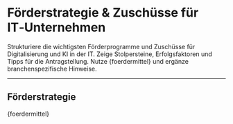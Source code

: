 # Förderstrategie & Zuschüsse für IT‑Unternehmen

Strukturiere die wichtigsten Förderprogramme und Zuschüsse für Digitalisierung und KI in der IT. Zeige Stolpersteine, Erfolgsfaktoren und Tipps für die Antragstellung. Nutze {foerdermittel} und ergänze branchenspezifische Hinweise.

---

## Förderstrategie

{foerdermittel}